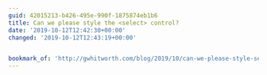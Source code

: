 ```yaml
---
guid: 42015213-b426-495e-990f-1875874eb1b6
title: Can we please style the <select> control?
date: '2019-10-12T12:42:30+00:00'
changed: '2019-10-12T12:43:19+00:00'


bookmark_of: 'http://gwhitworth.com/blog/2019/10/can-we-please-style-select/'
---
```


